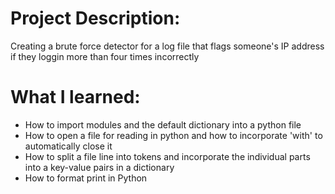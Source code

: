 # Project Description:
Creating a brute force detector for a log file that flags someone's IP address if they loggin more than four times incorrectly

# What I learned:
- How to import modules and the default dictionary into a python file
- How to open a file for reading in python and how to incorporate 'with' to automatically close it
- How to split a file line into tokens and incorporate the individual parts into a key-value pairs in a dictionary
- How to format print in Python
